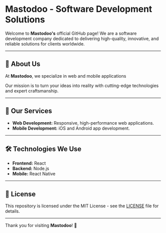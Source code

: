 # Mastodoo - Software Development Solutions

Welcome to **Mastodoo's** official GitHub page! We are a software development company dedicated to delivering high-quality, innovative, and reliable solutions for clients worldwide.

---

## 🌟 **About Us**
At **Mastodoo**, we specialize in web and mobile applications

Our mission is to turn your ideas into reality with cutting-edge technologies and expert craftsmanship.

---

## 🚀 **Our Services**
- **Web Development:** Responsive, high-performance web applications.
- **Mobile Development:** iOS and Android app development.

---

## 🛠️ **Technologies We Use**
- **Frontend:** React
- **Backend:** Node.js
- **Mobile:** React Native
---

## 📝 **License**
This repository is licensed under the MIT License - see the [LICENSE](LICENSE) file for details.

---

Thank you for visiting **Mastodoo**! 🌟
